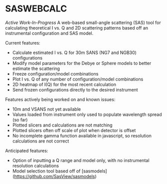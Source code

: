 # SASWEBCALC

*Active Work-In-Progress*
A web-based small-angle scattering (SAS) tool for calculating theoretical I vs. Q and 2D scattering patterns based off an instrumental configuration and SAS model.

Current features:
- Calculate estimated I vs. Q for 30m SANS (NG7 and NGB30) configurations
- Modify model parameters for the Debye or Sphere models to better estimate the scattering
- Freeze configuration/model combinations
- Plot I vs. Q of any number of configuration/model combinations
- 2D heatmap of I(Q) for the most recent calculation
- Send frozen configurations directly to the desired instrument

Features actively being worked on and known issues:
- 10m and VSANS not yet available
- Values loaded from instrument only used to populate wavelength spread (so far)
- Plotted slicers and calculations are not matching
- Plotted slicers often off scale of plot when detector is offset
- No incomplete gamma function available in javascript, so resolution calculations are not correct

Anticipated features:
- Option of inputting a Q range and model only, with no instrumental resolution calculations
- Model selection tool based off of [sasmodels] (https://github.com/SasView/sasmodels)